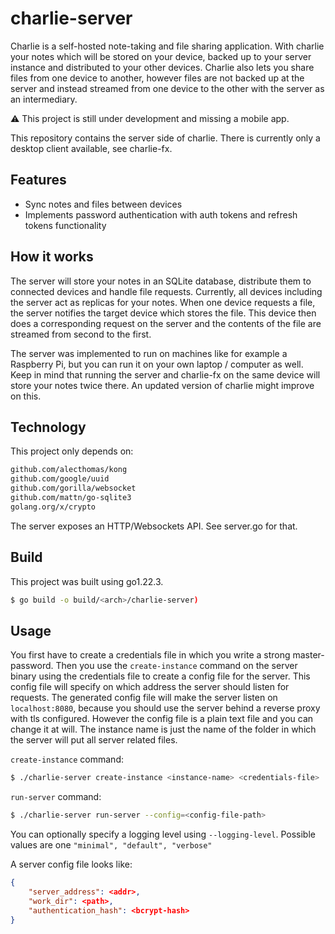 # charlie-server

Charlie is a self-hosted note-taking and file sharing application. With charlie your notes which will be stored on your device, backed up to
your server instance and distributed to your other devices. Charlie also lets
you share files from one device to another, however files are not backed up at
the server and instead streamed from one device to the other with the server
as an intermediary. 

⚠️ This project is still under development and missing a mobile app.

This repository contains the server side of charlie. There is currently only a desktop
client available, see charlie-fx.

## Features
- Sync notes and files between devices
- Implements password authentication with auth tokens and refresh tokens functionality

## How it works
The server will store your notes in an SQLite database, distribute them to 
connected devices and handle file requests. Currently, all devices including
the server act as replicas for your notes. When one device requests a file, the server
notifies the target device which stores the file. This device then does a corresponding
request on the server and the contents of the file are streamed from second to the first.

The server was implemented to run on machines like for example a Raspberry Pi,
but you can run it on your own laptop / computer as well. Keep in mind that 
running the server and charlie-fx on the same device will store your notes 
twice there. An updated version of charlie might improve on this.

## Technology
This project only depends on:

```bash
github.com/alecthomas/kong
github.com/google/uuid
github.com/gorilla/websocket
github.com/mattn/go-sqlite3
golang.org/x/crypto
```

The server exposes an HTTP/Websockets API. See server.go for that.

## Build
This project was built using go1.22.3.

```bash
$ go build -o build/<arch>/charlie-server)
```

## Usage

You first have to create a credentials file in which you write a strong master-password.
Then you use the `create-instance` command on the server binary using the credentials file to
create a config file for the server. This config file will specify on which address the server should 
listen for requests. The generated config file will make the server listen on `localhost:8080`, because you
should use the server behind a reverse proxy with tls configured. However the config file is a plain
text file and you can change it at will. The instance name is just the name of the folder
in which the server will put all server related files.

`create-instance` command:
```bash
$ ./charlie-server create-instance <instance-name> <credentials-file>
```

`run-server` command:
```bash
$ ./charlie-server run-server --config=<config-file-path>
```

You can optionally specify a logging level using `--logging-level`. Possible values are
one `"minimal", "default", "verbose"`

A server config file looks like:
```json
{
    "server_address": <addr>,
    "work_dir": <path>,
    "authentication_hash": <bcrypt-hash>
}
```